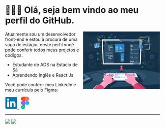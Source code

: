 # 👨🏽‍💻  Olá, seja bem vindo ao meu perfil do GitHub.
<img src="code.gif" width="250" align="right">
Atualmente sou um desenvolvedor front-end e estou à procura de uma vaga de estágio, 
 neste perfil você pode conferir todos meus projetos e codígos.
 
 
 
 -  Estudante de ADS na Estácio de Sá
- Aprendendo Inglês e React.Js
 
 Você pode conferir meu Linkedin e meu currículo pelo Figma:
 
 <div id="badges">
  <a href = "www.linkedin.com/in/pedroleodev">
    <img src="https://github.com/devicons/devicon/blob/master/icons/linkedin/linkedin-original.svg" title="Linkedin" alt="Linkedin" width="40" height="40"/>
  </a>
  <a href ="https://www.figma.com/file/v01UJTdziL4Z5nyeXS4RRL/Curriculo?node-id=0%3A1&t=8pCEzTx6wfqK40Er-1">
  <img src="https://github.com/devicons/devicon/blob/master/icons/figma/figma-original.svg" title="Figma" alt="Figma" width="40" height="40">
  </a>
</div>



---


<div align = "left">
<img height = "200em" src="https://github-readme-stats.vercel.app/api/top-langs/?username=apenasopedro&show_icons=true&theme=bear&count_private=true"/>
<img height = "200em" src="https://github-readme-stats.vercel.app/api?username=apenasopedro&show_icons=true&show_icons=true&theme=bear&count_private=true" />
</div>
